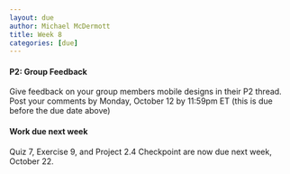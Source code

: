 ```yaml
---
layout: due
author: Michael McDermott
title: Week 8
categories: [due]
---
```

#### P2: Group Feedback
Give feedback on your group members mobile designs in their P2 thread. Post your comments by <span class="due">Monday, October 12 by 11:59pm ET</span> (this is due before the due date above)

#### Work due next week
Quiz 7, Exercise 9, and Project 2.4 Checkpoint are now due next week, October 22.
